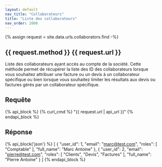 ```yaml
---
layout: default
nav_title: "Collaborateurs"
title: "Liste des collaborateurs"
nav_order: 2000
---
```


{% assign request = site.data.urls.collaborators.find -%}

## {{ request.method }} {{ request.url }}

Liste des collaborateurs ayant accès au compte de la société. Cette méthode permet de récupérer la liste des ID des collaborateurs lorsque vous souhaitez attribuer une facture ou un devis à un collaborateur spécifique ou bien lorsque vous souhaitez limiter les résultats aux devis ou factures gérés par un collaborateur spécifique.

## Requête

{% api_block %}
{% curl_cmd %} "{{ request.url | api_url }}"
{% endapi_block %}

## Réponse

{% api_block('json') %}
[
{
"user_id": 1,
"email": "marc@test.com",
"roles": [
"Comptable"
],
"full_name": "Marc Antoine"
},
{
"user_id": 2,
"email": "pierre@test.com",
"roles": [
"Clients",
"Devis",
"Factures"
],
"full_name": "Pierre Antoine"
}
]
{% endapi_block %}
